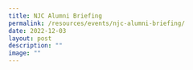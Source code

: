 ```yaml
---
title: NJC Alumni Briefing
permalink: /resources/events/njc-alumni-briefing/
date: 2022-12-03
layout: post
description: ""
image: ""
---
```

